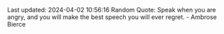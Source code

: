 Last updated: 2024-04-02 10:56:16
Random Quote: Speak when you are angry, and you will make the best speech you will ever regret. - Ambrose Bierce